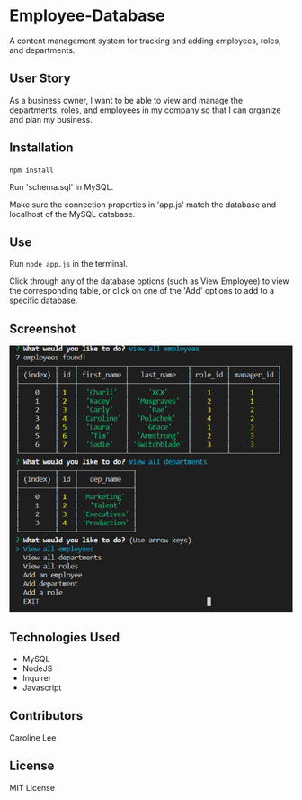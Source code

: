 # Employee-Database
A content management system for tracking and adding employees, roles, and departments.

## User Story
As a business owner, I want to be able to view and manage the departments, roles, and employees in my company so that I can organize and plan my business.

## Installation

`npm install`

Run 'schema.sql' in MySQL.

Make sure the connection properties in 'app.js' match the database and localhost of the MySQL database.

## Use
Run `node app.js` in the terminal.

Click through any of the database options (such as View Employee) to view the corresponding table, or click on one of the 'Add' options to add to a specific database.

## Screenshot

![Employees](https://github.com/carooflee/Employee-Database/blob/master/screenshot.png)

## Technologies Used
* MySQL
* NodeJS
* Inquirer
* Javascript

## Contributors
Caroline Lee

## License
MIT License
